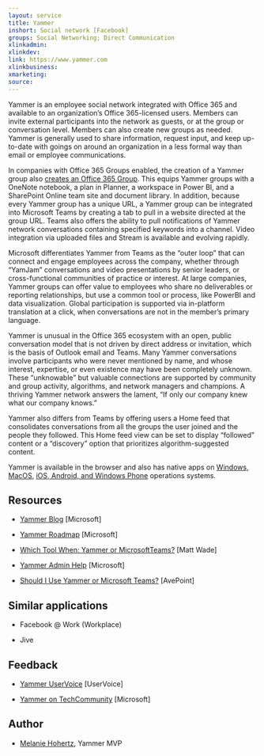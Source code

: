 ```yaml
---
layout: service
title: Yammer
inshort: Social network [Facebook]
groups: Social Networking; Direct Communication
xlinkadmin: 
xlinkdev: 
link: https://www.yammer.com
xlinkbusiness: 
xmarketing: 
source: 
---
```


Yammer is an employee social network integrated with Office 365 and available to an organization’s Office 365-licensed users. Members can invite external participants into the network as guests, or at the group or conversation level. Members can also create new groups as needed. Yammer is generally used to share information, request input, and keep up-to-date with goings on around an organization in a less formal way than email or employee communications.

In companies with Office 365 Groups enabled, the creation of a Yammer group also [creates an Office 365 Group](https://icsh.pt/O365groups). This equips Yammer groups with a OneNote notebook, a plan in Planner, a workspace in Power BI, and a SharePoint Online team site and document library. In addition, because every Yammer group has a unique URL, a Yammer group can be integrated into Microsoft Teams by creating a tab to pull in a website directed at the group URL. Teams also offers the ability to pull notifications of Yammer network conversations containing specified keywords into a channel. Video integration via uploaded files and Stream is available and evolving rapidly.

Microsoft differentiates Yammer from Teams as the “outer loop” that can connect and engage employees across the company, whether through “YamJam” conversations and video presentations by senior leaders, or cross-functional communities of practice or interest. At large companies, Yammer groups can offer value to employees who share no deliverables or reporting relationships, but use a common tool or process, like PowerBI and data visualization. Global participation is supported via in-platform translation at a click, when conversations are not in the member’s primary language.

Yammer is unusual in the Office 365 ecosystem with an open, public conversation model that is not driven by direct address or invitation, which is the basis of Outlook email and Teams. Many Yammer conversations involve participants who were never mentioned by name, and whose interest, expertise, or even existence may have been completely unknown. These “unknowable” but valuable connections are supported by community and group activity, algorithms, and network managers and champions. A thriving Yammer network answers the lament, “If only our company knew what our company knows.”

Yammer also differs from Teams by offering users a Home feed that consolidates conversations from all the groups the user joined and the people they followed. This Home feed view can be set to display “followed” content or a “discovery” option that prioritizes algorithm-suggested content.

Yammer is available in the browser and also has native apps on [Windows, MacOS](https://support.office.com/en-us/article/yammer-for-windows-and-mac-50920c05-cbfc-4f11-8503-e20fb2e623a5), [iOS, Android, and Windows Phone](https://support.office.com/en-gb/article/set-up-yammer-on-your-mobile-phone-1bbd7c52-0207-4b50-a1b7-c0184c75a66a) operations systems. 

Resources
---------

-   [Yammer Blog](https://www.microsoft.com/en-us/microsoft-365/blog/yammer/)
    \[Microsoft\]

-   [Yammer Roadmap](https://www.microsoft.com/en-us/microsoft-365/roadmap?filters=&searchterms=yammer)
    \[Microsoft\]

-   [Which Tool When: Yammer or MicrosoftTeams?](https://jum.to/TeamsOrYammer)
    \[Matt Wade\]

-   [Yammer Admin Help](https://docs.microsoft.com/en-us/yammer/yammer-landing-page)
    \[Microsoft\]
    
-   [Should I Use Yammer or Microsoft Teams?](https://www.avepoint.com/blog/microsoft-teams/microsoft-teams-vs-yammer/)
    \[AvePoint\]
    
Similar applications
---------

-   Facebook @ Work (Workplace)

-   Jive

Feedback
---------

-   [Yammer UserVoice](https://yammer.uservoice.com/)
    \[UserVoice\]
    
-   [Yammer on TechCommunity](https://techcommunity.microsoft.com/t5/Yammer/ct-p/Yammer)
    \[Microsoft\]
    
Author
---------

-   [Melanie Hohertz](https://www.linkedin.com/in/melaniehohertz/), Yammer MVP

